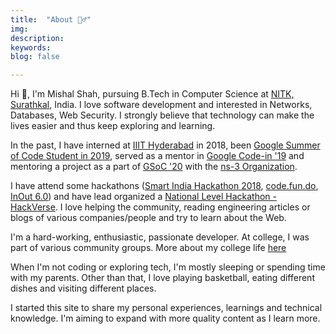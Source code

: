 ```yaml
---
title:  "About 🙋‍♂️"
img: 
description: 
keywords: 
blog: false

---
```


Hi 👋, I'm Mishal Shah, pursuing B.Tech in Computer Science at [NITK, Surathkal](http://nitk.ac.in), India. I love software development and interested in Networks, Databases, Web Security. I strongly believe that technology can make the lives easier and thus keep exploring and learning.

In the past, I have interned at [IIIT Hyderabad](https://www.iiit.ac.in/) in 2018, been [Google Summer of Code Student in 2019](https://summerofcode.withgoogle.com/archive/2019/projects/4544832284917760/), served as a mentor in [Google Code-in '19](https://codein.withgoogle.com/) and mentoring a project as a part of [GSoC '20](https://summerofcode.withgoogle.com/projects/#6502257928962048) with the [ns-3 Organization](https://nsnam.org/).

I have attend some hackathons ([Smart India Hackathon 2018](https://sih.gov.in/), [code.fun.do](https://www.codefundo.io/), [InOut 6.0](https://hackinout.co/)) and have lead organized a [National Level Hackathon - HackVerse](https://hackverse.nitk.ac.in/). I love helping the community, reading engineering articles or blogs of various companies/people and try to learn about the Web.

I'm a hard-working, enthusiastic, passionate developer. At college, I was part of various community groups. More about my college life [here](/college-life/)

When I'm not coding or exploring tech, I'm mostly sleeping or spending time with my parents. Other than that, I love playing basketball, eating different dishes and visiting different places.

I started this site to share my personal experiences, learnings and technical knowledge. I'm aiming to expand with more quality content as I learn more.